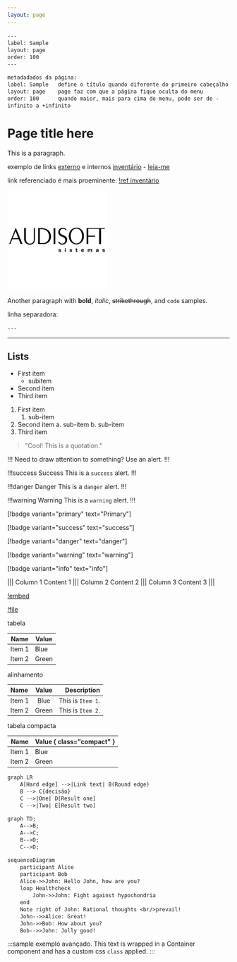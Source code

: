 ```yaml
---
layout: page
---
```


```
---
label: Sample
layout: page
order: 100
---
```

```
metadadados da página:
label: Sample   define o título quando diferente do primeiro cabeçalho
layout: page    page faz com que a página fique oculta do menu
order: 100      quando maior, mais para cima do menu, pode ser de -infinito a +infinito
```

# Page title here

This is a paragraph.

exemplo de links [externo](https://example.com) e internos [inventário](Estoque/inventario-de-mercadorias.md) - [leia-me](README.md)

link referenciado é mais proeminente:
[!ref inventário](Estoque/inventario-de-mercadorias.md)

![Your logo](assets/logo.png)


Another paragraph with **bold**, _italic_, ~~strikethrough~~, and `code` samples.

linha separadora:

`---`

---

## Lists

- First item
    - subitem
- Second item
- Third item

1. First item
    1. sub-item
2. Second item
    a. sub-item
    b. sub-item
3. Third item

> "Cool! This is a quotation."

!!!
Need to draw attention to something? Use an alert.
!!!

!!!success Success
This is a `success` alert.
!!!

!!!danger Danger
This is a `danger` alert.
!!!

!!!warning Warning
This is a `warning` alert.
!!!

[!badge variant="primary" text="Primary"]

[!badge variant="success" text="success"]

[!badge variant="danger" text="danger"]

[!badge variant="warning" text="warning"]

[!badge variant="info" text="info"]


||| Column 1
Content 1
||| Column 2
Content 2
||| Column 3
Content 3
|||


[!embed](https://www.youtube.com/embed/C0DPdy98e4c)


[!file](/static/exemplo.txt)

tabela

Name   | Value
---    | ---
Item 1 | Blue
Item 2 | Green

alinhamento

Name   | Value | Description
:---   | :---: | ---:
Item 1 | Blue  | This is `Item 1`.
Item 2 | Green | This is `Item 2`.

tabela compacta

Name   | Value { class="compact" }
---    | ---
Item 1 | Blue
Item 2 | Green


```mermaid
graph LR
    A[Hard edge] -->|Link text| B(Round edge)
    B --> C{decisão}
    C -->|One| D[Result one]
    C -->|Two| E[Result two]
```

```mermaid
graph TD;
    A-->B;
    A-->C;
    B-->D;
    C-->D;
```

```mermaid
sequenceDiagram
    participant Alice
    participant Bob
    Alice->>John: Hello John, how are you?
    loop Healthcheck
        John->>John: Fight against hypochondria
    end
    Note right of John: Rational thoughts <br/>prevail!
    John-->>Alice: Great!
    John->>Bob: How about you?
    Bob-->>John: Jolly good!
```

<style>
    .sample {
        text-align: center;
        color: #1956AF;
        border-radius: 10px;
        background-color: #E1EDFF;
        border: 1px solid #1956AF;
        padding-top: 20px;
        margin-bottom: 20px;
    }
</style>
:::sample
exemplo avançado.
This text is wrapped in a Container component and has a custom css `class` applied.
:::